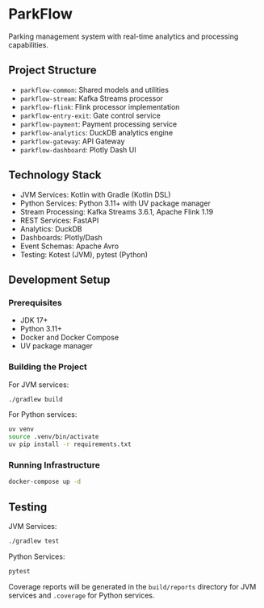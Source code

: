 # ParkFlow

Parking management system with real-time analytics and processing capabilities.

## Project Structure

- `parkflow-common`: Shared models and utilities
- `parkflow-stream`: Kafka Streams processor
- `parkflow-flink`: Flink processor implementation
- `parkflow-entry-exit`: Gate control service
- `parkflow-payment`: Payment processing service
- `parkflow-analytics`: DuckDB analytics engine
- `parkflow-gateway`: API Gateway
- `parkflow-dashboard`: Plotly Dash UI

## Technology Stack

- JVM Services: Kotlin with Gradle (Kotlin DSL)
- Python Services: Python 3.11+ with UV package manager
- Stream Processing: Kafka Streams 3.6.1, Apache Flink 1.19
- REST Services: FastAPI
- Analytics: DuckDB
- Dashboards: Plotly/Dash
- Event Schemas: Apache Avro
- Testing: Kotest (JVM), pytest (Python)

## Development Setup

### Prerequisites

- JDK 17+
- Python 3.11+
- Docker and Docker Compose
- UV package manager

### Building the Project

For JVM services:
```bash
./gradlew build
```

For Python services:
```bash
uv venv
source .venv/bin/activate
uv pip install -r requirements.txt
```

### Running Infrastructure

```bash
docker-compose up -d
```

## Testing

JVM Services:
```bash
./gradlew test
```

Python Services:
```bash
pytest
```

Coverage reports will be generated in the `build/reports` directory for JVM services and `.coverage` for Python services.
